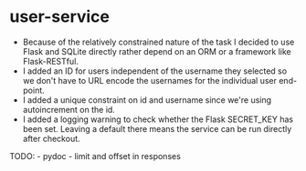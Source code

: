 user-service
============

- Because of the relatively constrained nature of the task I decided to use Flask and SQLite directly rather depend on an ORM or a framework like Flask-RESTful.
- I added an ID for users independent of the username they selected so we don't have to URL encode the usernames for the individual user end-point.
- I added a unique constraint on id and username since we're using autoincrement on the id.
- I added a logging warning to check whether the Flask SECRET_KEY has been set. Leaving a default there means the service can be run directly after checkout.  

TODO:
	- pydoc
	- limit and offset in responses